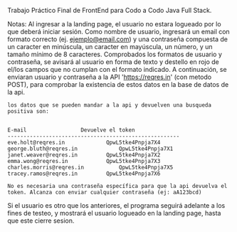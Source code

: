 Trabajo Práctico Final de FrontEnd para Codo a Codo Java Full Stack.

Notas:  Al ingresar a la landing page, el usuario no estara logueado por lo que deberá iniciar sesión.
        Como nombre de usuario, ingresará un email con formato correcto (ej. ejemplo@email.com) y una contraseña compuesta
	de un caracter en minúscula, un caracter en mayúscula, un número, y un tamaño mínimo de 8 caracteres.
	Comprobados los formatos de usuario y contraseña, se avisará al usuario en forma de texto y destello en rojo de el/los campos
	que no cumplan con el formato indicado.
	A continuación, se enviaran usuario y contraseña a la API 'https://reqres.in' (con metodo POST), para comprobar la existencia de estos
	datos en la base de datos de la api.

	los datos que se pueden mandar a la api y devuelven una busqueda positiva son:


  	E-mail			       Devuelve el token
    ------------------------------------------------------
    eve.holt@reqres.in			   QpwL5tke4Pnpja7X4
    george.bluth@reqres.in   		   QpwL5tke4Pnpja7X1   
    janet.weaver@reqres.in		   QpwL5tke4Pnpja7X2
    emma.wong@reqres.in			   QpwL5tke4Pnpja7X3
    charles.morris@reqres.in		   QpwL5tke4Pnpja7X5
    tracey.ramos@reqres.in 		   QpwL5tke4Pnpja7X6			

	No es necesaria una contraseña específica para que la api devuelva el token. Alcanza con enviar cualquier contraseña (ej: aA123bcd)
 
 Si el usuario es otro que los anteriores, el programa seguirá adelante a los fines de testeo, 
 y mostrará el usuario logueado en la landing page, hasta que este cierre sesion.
